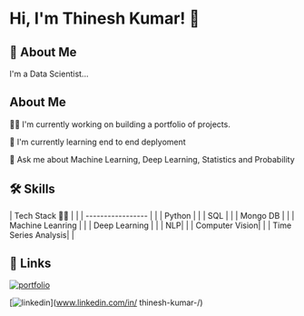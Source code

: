 
# Hi, I'm Thinesh Kumar! 👋


## 🚀 About Me
I'm a Data Scientist...


## About Me
👩‍💻 I'm currently working on building a portfolio of projects.

🧠 I'm currently learning end to end deplyoment


💬 Ask me about Machine Learning, Deep Learning, Statistics and Probability


## 🛠 Skills

| Tech Stack  🧑‍💻    |    |
| ----------------- | |
| Python | |
| SQL | |
| Mongo DB | |
| Machine Leanring | |
| Deep Learning | |
| NLP| |
| Computer Vision| |
| Time Series Analysis| |

## 🔗 Links
[![portfolio](https://img.shields.io/badge/my_portfolio-000?style=for-the-badge&logo=ko-fi&logoColor=white)](https://github.com/Thineskumar-S/ThineshKumar/edit/main/README.md/)

[![linkedin](https://img.shields.io/badge/linkedin-0A66C2?style=for-the-badge&logo=linkedin&logoColor=white)](www.linkedin.com/in/
thinesh-kumar-/)


